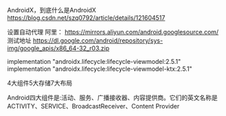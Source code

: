 AndroidX，到底什么是AndroidX
https://blog.csdn.net/szq0792/article/details/121604517

设置自动代理
阿里： https://mirrors.aliyun.com/android.googlesource.com/
测试地址
https://dl.google.com/android/repository/sys-img/google_apis/x86_64-32_r03.zip

implementation "androidx.lifecycle:lifecycle-viewmodel:2.5.1"
implementation "androidx.lifecycle:lifecycle-viewmodel-ktx:2.5.1"

4大组件5大存储7大布局

Android四大组件是:活动、服务、广播接收器、内容提供商。它们的英文名称是ACTIVITY、SERVICE、BroadcastReceiver、Content Provider

